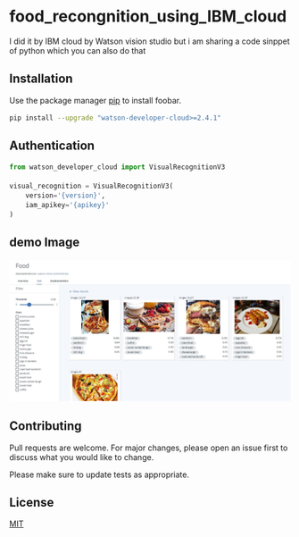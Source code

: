 # food_recongnition_using_IBM_cloud

I did it by IBM cloud by Watson vision studio 
but i am sharing a code sinppet of python which you can also do that 
## Installation

Use the package manager [pip](https://pip.pypa.io/en/stable/) to install foobar.

```bash
pip install --upgrade "watson-developer-cloud>=2.4.1"
```

## Authentication

```python
from watson_developer_cloud import VisualRecognitionV3

visual_recognition = VisualRecognitionV3(
    version='{version}',
    iam_apikey='{apikey}'
)
```
## demo Image
![Test Image 2](/output.JPG)

## Contributing
Pull requests are welcome. For major changes, please open an issue first to discuss what you would like to change.

Please make sure to update tests as appropriate.

## License
[MIT](https://choosealicense.com/licenses/mit/)
